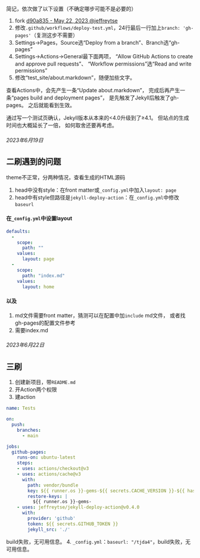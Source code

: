 简记，依次做了以下设置（不确定哪步可能不是必要的）
1. fork [d90a835 - May 22, 2023 @jeffreytse](https://github.com/jeffreytse/jekyll-deploy-action/commit/d90a835c3b0d80402bd8f7a8c7cf694bb75c05dd)
1. 修改`.github/workflows/deploy-test.yml`，24行最后一行加上`branch: 'gh-pages'`（复测这步不需要）
1. Settings→Pages，Source选“Deploy from a branch”、Branch选“gh-pages”
1. Settings→Actions→General最下面两项，
	“Allow GitHub Actions to create and approve pull requests”、
	“Workflow permissions”选“Read and write permissions”
1. 修改“test_site/about.markdown”，随便加些文字。

查看Actions中，会先产生一条“Update about.markdown”，
完成后再产生一条“pages build and deployment pages”，
是先触发了Jekyll后触发了gh-pages。
之后就能看到生效。

通过写一个测试页确认，Jekyll版本从本来的<4.0升级到了≥4.1。
但站点的生成时间也大概延长了一倍，
如何取舍还要再考虑。

###### 2023年6月19日
## 二刷遇到的问题
theme不正常，分两种情况，查看生成的HTML源码
1. head中没有style：在front matter或`_config.yml`中加入`layout: page`
3. head中有style但路径是`jekyll-deploy-action`：在`_config.yml`中修改`baseurl`

#### 在`_config.yml`中设置layout
```yaml
defaults:
  -
    scope:
      path: ""
    values:
      layout: page
  -
    scope:
      path: "index.md"
    values:
      layout: home
```

#### 以及
1. md文件需要front matter，猜测可以在配置中加`include` md文件，
   或者找gh-pages的配置文件参考
3. 需要index.md

###### 2023年6月22日
## 三刷
1. 创建新项目，带`README.md`
2. 开Action两个权限
3. 建action

```yaml
name: Tests

on:
  push:
    branches:
      - main

jobs:
  github-pages:
    runs-on: ubuntu-latest
    steps:
    - uses: actions/checkout@v3
    - uses: actions/cache@v3
      with:
        path: vendor/bundle
        key: ${{ runner.os }}-gems-${{ secrets.CACHE_VERSION }}-${{ hashFiles('**/Gemfile.lock') }}
        restore-keys: |
          ${{ runner.os }}-gems-
    - uses: jeffreytse/jekyll-deploy-action@v0.4.0
      with:
        provider: 'github'
        token: ${{ secrets.GITHUB_TOKEN }}
        jekyll_src: './'
```
build失败，无可用信息。
4. `_config.yml`：`baseurl: "/tjda4"`，build失败，无可用信息。

